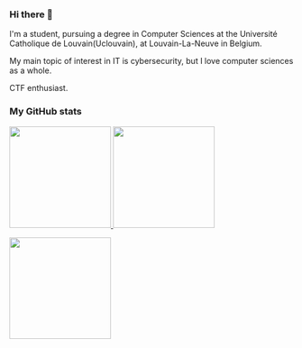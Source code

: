 ### Hi there 👋

I'm a student, pursuing a degree in Computer Sciences at the Université Catholique de Louvain(Uclouvain), at Louvain-La-Neuve in Belgium. 

My main topic of interest in IT is cybersecurity, but I love computer sciences as a whole. 

CTF enthusiast.

### My GitHub stats
<p align="left">
<a href="https://github.com/jdesalle">
  <img height="180em" src="https://github-readme-stats.vercel.app/api?username=jdesalle&show_icons=true&theme=dark"/>
  <img height="180em" src="https://github-readme-stats.vercel.app/api/top-langs/?username=jdesalle&layout=compact&langs_count=8&theme=dark"/>
</a>
</p>
<p align="left">
<a href="https://github.com/jdesalle">
  <img height="180em" src="https://github-readme-streak-stats.herokuapp.com/?user=jdesalle&theme=dark"/>
</a>
</p>

<!--
**jdesalle/jdesalle** is a ✨ _special_ ✨ repository because its `README.md` (this file) appears on your GitHub profile.

Here are some ideas to get you started:

- 🔭 I’m currently working on ...
- 🌱 I’m currently learning ...
- 👯 I’m looking to collaborate on ...
- 🤔 I’m looking for help with ...
- 💬 Ask me about ...
- 📫 How to reach me: ...
- 😄 Pronouns: ...
- ⚡ Fun fact: ...
-->
